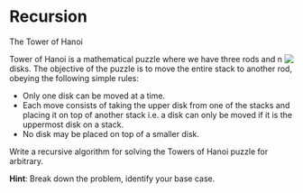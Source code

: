 # Recursion

The Tower of Hanoi

<img style="float: right;" src="https://raw.githubusercontent.com/sumitc91/sumitc91.github.io/master/Blogs/c0163425-be46-4869-b182-865969bc6dee_tower-of-hanoi.gif">


Tower of Hanoi is a mathematical puzzle where we have three rods and n disks. The objective of the puzzle is to move the entire stack to another rod, obeying the following simple rules:
- Only one disk can be moved at a time.
- Each move consists of taking the upper disk from one of the stacks and placing it on top of another stack i.e. a disk can only be moved if it is the uppermost disk on a stack.
- No disk may be placed on top of a smaller disk.

Write a recursive algorithm for solving the Towers of Hanoi puzzle for arbitrary.

**Hint**: Break down the problem, identify your base case.
